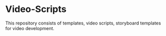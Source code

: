 # Video-Scripts

This repository consists of templates, video scripts, storyboard templates for video development.
